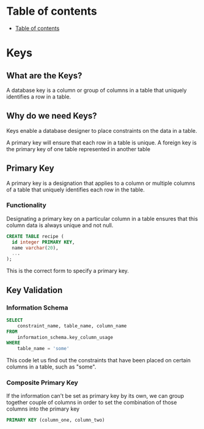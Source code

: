 # Table of contents
- [Table of contents](#table-of-contents)

# Keys 
## What are the Keys? 
A database key is a column or group of columns in a table that uniquely identifies a row in a table.

## Why do we need Keys? 
Keys enable a database designer to place constraints on the data in a table. 

A primary key will ensure that each row in a table is unique.
A foreign key is the primary key of one table represented in another table


## Primary Key
A primary key is a designation that applies to a column or multiple columns of a table that uniquely identifies each row in the table. 

### Functionality
Designating a primary key on a particular column in a table ensures that this column data is always unique and not null. 

```sql
CREATE TABLE recipe (
  id integer PRIMARY KEY,
  name varchar(20),
  ...
);
```

This is the correct form to specify a primary key.

## Key Validation
### Information Schema

```sql
SELECT
    constraint_name, table_name, column_name
FROM 
    information_schema.key_column_usage
WHERE 
    table_name = 'some'
```

This code let us find out the constraints that have been placed on certain columns in a table, such as "some".

### Composite Primary Key
If the information can't be set as primary key by its own, we can group together couple of columns in order to set the combination of those columns into the primary key

```sql
PRIMARY KEY (column_one, column_two)
```